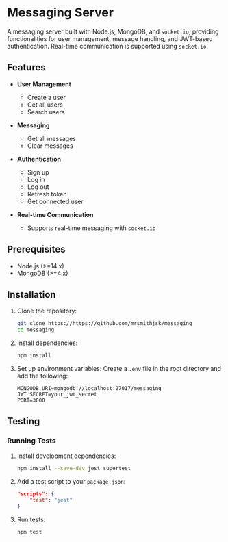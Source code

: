 # Messaging Server

A messaging server built with Node.js, MongoDB, and `socket.io`, providing functionalities for user management, message handling, and JWT-based authentication. Real-time communication is supported using `socket.io`.

## Features

- **User Management**
  - Create a user
  - Get all users
  - Search users

- **Messaging**
  - Get all messages
  - Clear messages

- **Authentication**
  - Sign up
  - Log in
  - Log out
  - Refresh token
  - Get connected user

- **Real-time Communication**
  - Supports real-time messaging with `socket.io`

## Prerequisites

- Node.js (>=14.x)
- MongoDB (>=4.x)

## Installation

1. Clone the repository:
    ```sh
    git clone https://https://github.com/mrsmithjsk/messaging
    cd messaging
    ```

2. Install dependencies:
    ```sh
    npm install
    ```

3. Set up environment variables:
    Create a `.env` file in the root directory and add the following:
    ```
    MONGODB_URI=mongodb://localhost:27017/messaging
    JWT_SECRET=your_jwt_secret
    PORT=3000
    ```


## Testing

### Running Tests

1. Install development dependencies:
    ```sh
    npm install --save-dev jest supertest
    ```

2. Add a test script to your `package.json`:
    ```json
    "scripts": {
        "test": "jest"
    }
    ```
3. Run tests:
    ```sh
    npm test
    ```